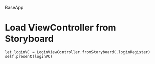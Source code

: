 

BaseApp


# Load ViewController from Storyboard

```
let loginVC = LoginViewController.fromStoryboard(.loginRegister)
self.present(loginVC)
```


